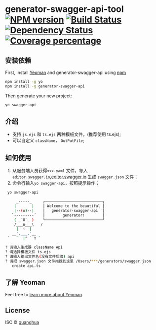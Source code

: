 # generator-swagger-api-tool [![NPM version][npm-image]][npm-url] [![Build Status][travis-image]][travis-url] [![Dependency Status][daviddm-image]][daviddm-url] [![Coverage percentage][coveralls-image]][coveralls-url]
> 

## 安装依赖

First, install [Yeoman](http://yeoman.io) and generator-swagger-api using [npm](https://www.npmjs.com/)

```bash
npm install -g yo
npm install -g generator-swagger-api
```

Then generate your new project:

```bash
yo swagger-api
```

## 介绍

- 支持 `js.ejs` 和 `ts.ejs` 两种模板文件，(推荐使用 ts.ejs);
- 可以自定义 `className`， `OutPutFile`;

## 如何使用

 1. 从服务端人员获得`xxx.yaml` 文件，导入`editor.swagger.io`,[editor.swagger.io](http://editor.swagger.io/) 生成 `swagger.json` 文件；
 2. 命令行输入`yo swagger-api`，按照提示操作；
  

```bash
 yo swagger-api

     _-----_     ╭──────────────────────────╮
    |       |    │ Welcome to the beautiful │
    |--(o)--|    │   generator-swagger-api  │
   `---------´   │        generator!        │
    ( _´U`_ )    ╰──────────────────────────╯
    /___A___\   /
     |  ~  |     
   __'.___.'__   
 ´   `  |° ´ Y ` 

? 请输入生成器 className Api
? 请选择模板文件 ts.ejs
? 请输入输出文件名(没有文件后缀) api
? 请把 swagger.json 文件拖拽到这里 /Users/***/generators/swagger.json
   create api.ts
```

## 了解 Yeoman

 Feel free to [learn more about Yeoman](http://yeoman.io/).

## License

ISC © [guanghua]()


[npm-image]: https://badge.fury.io/js/generator-swagger-api.svg
[npm-url]: https://npmjs.org/package/generator-swagger-api
[travis-image]: https://travis-ci.com//generator-swagger-api.svg?branch=master
[travis-url]: https://travis-ci.com//generator-swagger-api
[daviddm-image]: https://david-dm.org//generator-swagger-api.svg?theme=shields.io
[daviddm-url]: https://david-dm.org//generator-swagger-api
[coveralls-image]: https://coveralls.io/repos//generator-swagger-api/badge.svg
[coveralls-url]: https://coveralls.io/r//generator-swagger-api
